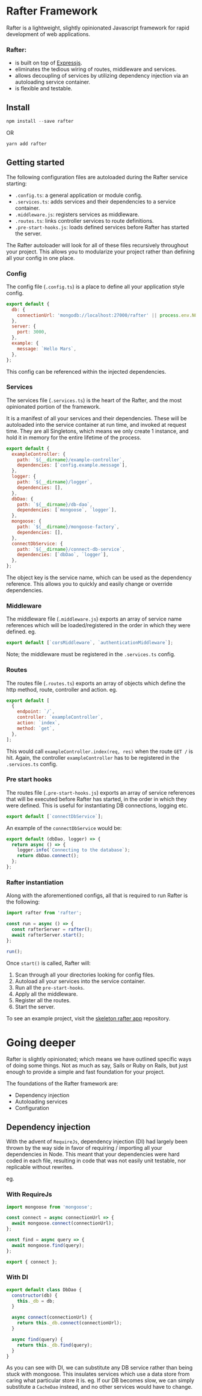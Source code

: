 # Rafter Framework

Rafter is a lightweight, slightly opinionated Javascript framework for rapid development of web applications.

### Rafter:

- is built on top of [Expressjs](https://expressjs.com/).
- eliminates the tedious wiring of routes, middleware and services.
- allows decoupling of services by utilizing dependency injection via an autoloading service container.
- is flexible and testable.

## Install

```javascript
npm install --save rafter
```

OR

```javascript
yarn add rafter
```

## Getting started

The following configuration files are autoloaded during the Rafter service starting:

- `.config.ts`: a general application or module config.
- `.services.ts`: adds services and their dependencies to a service container.
- `.middleware.js`: registers services as middleware.
- `.routes.ts`: links controller services to route definitions.
- `.pre-start-hooks.js`: loads defined services before Rafter has started the server.

The Rafter autoloader will look for all of these files recursively throughout your project. This allows you to modularize your project rather than defining all your config in one place.

### Config

The config file (`.config.ts`) is a place to define all your application style config.

```javascript
export default {
  db: {
    connectionUrl: 'mongodb://localhost:27000/rafter' || process.env.NODE_DB_CONNECTION,
  },
  server: {
    port: 3000,
  },
  example: {
    message: `Hello Mars`,
  },
};
```

This config can be referenced within the injected dependencies.

### Services

The services file (`.services.ts`) is the heart of the Rafter, and the most opinionated portion of the framework.

It is a manifest of all your services and their dependencies. These will be autoloaded into the service container at run time, and invoked at request time. They are all Singletons, which means we only create 1 instance, and hold it in memory for the entire lifetime of the process.

```javascript
export default {
  exampleController: {
    path: `${__dirname}/example-controller`,
    dependencies: [`config.example.message`],
  },
  logger: {
    path: `${__dirname}/logger`,
    dependencies: [],
  },
  dbDao: {
    path: `${__dirname}/db-dao`,
    dependencies: [`mongoose`, `logger`],
  },
  mongoose: {
    path: `${__dirname}/mongoose-factory`,
    dependencies: [],
  },
  connectDbService: {
    path: `${__dirname}/connect-db-service`,
    dependencies: [`dbDao`, `logger`],
  },
};
```

The object key is the service name, which can be used as the dependency reference. This allows you to quickly and easily change or override dependencies.

### Middleware

The middleware file (`.middleware.js`) exports an array of service name references which will be loaded/registered in the order in which they were defined. eg.

```javascript
export default [`corsMiddleware`, `authenticationMiddleware`];
```

Note; the middleware must be registered in the `.services.ts` config.

### Routes

The routes file (`.routes.ts`) exports an array of objects which define the http method, route, controller and action. eg.

```javascript
export default [
  {
    endpoint: `/`,
    controller: `exampleController`,
    action: `index`,
    method: `get`,
  },
];
```

This would call `exampleController.index(req, res)` when the route `GET /` is hit. Again, the controller `exampleController` has to be registered in the `.services.ts` config.

### Pre start hooks

The routes file (`.pre-start-hooks.js`) exports an array of service references that will be executed before Rafter has started, in the order in which they were defined. This is useful for instantiating DB connections, logging etc.

```javascript
export default [`connectDbService`];
```

An example of the `connectDbService` would be:

```javascript
export default (dbDao, logger) => {
  return async () => {
    logger.info(`Connecting to the database`);
    return dbDao.connect();
  };
};
```

### Rafter instantiation

Along with the aforementioned configs, all that is required to run Rafter is the following:

```javascript
import rafter from 'rafter';

const run = async () => {
  const rafterServer = rafter();
  await rafterServer.start();
};

run();
```

Once `start()` is called, Rafter will:

1. Scan through all your directories looking for config files.
2. Autoload all your services into the service container.
3. Run all the `pre-start-hooks`.
4. Apply all the middleware.
5. Register all the routes.
6. Start the server.

To see an example project, visit the [skeleton rafter app](https://github.com/crimsonronin/rafter-skeleton-app) repository.

# Going deeper

Rafter is slightly opinionated; which means we have outlined specific ways of doing some things. Not as much as say, Sails or Ruby on Rails, but just enough to provide a simple and fast foundation for your project.

The foundations of the Rafter framework are:

- Dependency injection
- Autoloading services
- Configuration

## Dependency injection

With the advent of `RequireJs`, dependency injection (DI) had largely been thrown by the way side in favor of requiring / importing all your dependencies in Node. This meant that your dependencies were hard coded in each file, resulting in code that was not easily unit testable, nor replicable without rewrites.

eg.

### With RequireJs

```javascript
import mongoose from 'mongoose';

const connect = async connectionUrl => {
  await mongoose.connect(connectionUrl);
};

const find = async query => {
  await mongoose.find(query);
};

export { connect };
```

### With DI

```javascript
export default class DbDao {
  constructor(db) {
    this._db = db;
  }

  async connect(connectionUrl) {
    return this._db.connect(connectionUrl);
  }

  async find(query) {
    return this._db.find(query);
  }
}
```

As you can see with DI, we can substitute any DB service rather than being stuck with mongoose. This insulates services which use a data store from caring what particular store it is. eg. If our DB becomes slow, we can simply substitute a `CacheDao` instead, and no other services would have to change.
